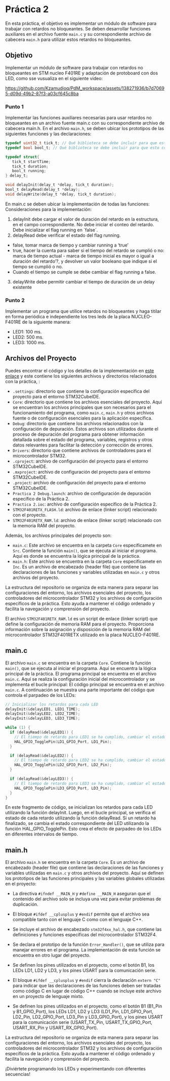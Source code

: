 # Práctica 2

En esta práctica, el objetivo es implementar un módulo de software para trabajar con retardos no bloqueantes. Se deben desarrollar funciones auxiliares en el archivo fuente `main.c` y su correspondiente archivo de cabecera `main.h` para utilizar estos retardos no bloqueantes.

## Objetivo

Implementar un módulo de software para trabajar con retardos no bloqueantes en STM nucleo F401RE y adaptación de protoboard con dos LED, como sse vusualiza en el siguiente video:



https://github.com/Kzamudioq/PdM_workspace/assets/138271936/b7d70695-d09d-49b2-87f3-a03cf645c8ba




### Punto 1
Implementar las funciones auxiliares necesarias para usar retardos no bloqueantes en un archivo fuente main.c con su correspondiente archivo de cabecera main.h.
En el archivo `main.h`, se deben ubicar los prototipos de las siguientes funciones y las declaraciones:

```c
typedef uint32_t tick_t; // Qué biblioteca se debe incluir para que esto compile?
typedef bool bool_t; // Qué biblioteca se debe incluir para que esto compile?

typedef struct{
   tick_t startTime;
   tick_t duration;
   bool_t running;
} delay_t;

void delayInit(delay_t *delay, tick_t duration);
bool_t delayRead(delay_t *delay);
void delayWrite(delay_t *delay, tick_t duration);
```
En main.c se deben ubicar la implementación de todas las funciones:
Consideraciones para la implementación:

1. delayInit debe cargar el valor de duración del retardo en la estructura, en el campo correspondiente. No debe iniciar el conteo del retardo. Debe inicializar el flag running en `false´.
2. delayRead debe verificar el estado del flag running.
- false, tomar marca de tiempo y cambiar running a ‘true’ 
- true, hacer la cuenta para saber si el tiempo del retardo se cumplió o no: marca de tiempo actual - marca de tiempo inicial es mayor o igual a duración del retardo’?, y devolver un valor booleano que indique si el tiempo se cumplió o no.
- Cuando el tiempo se cumple se debe cambiar el flag running a false.

3. delayWrite debe permitir cambiar el tiempo de duración de un delay existente

### Punto 2

Implementar un programa que utilice retardos no bloqueantes y  haga titilar en forma periódica e independiente los tres leds de la placa NUCLEO-F401RE de la siguiente manera:

- LED1: 100 ms.
- LED2: 500 ms.
- LED3: 1000 ms.


## Archivos del Proyecto


Puedes encontrar el código y los detalles de la implementación en [este enlace](https://github.com/Kzamudioq/PdM_workspace/tree/main/Practica%202) y este contiene los siguientes archivos y directorios relacionados con la práctica, :

- `.settings`: directorio que contiene la configuración específica del proyecto para el entorno STM32CubeIDE.
- `Core`: directorio que contiene los archivos esenciales del proyecto. Aquí se encuentran los archivos principales que son necesarios para el funcionamiento del programa, como `main.c`, `main.h` y otros archivos fuente o de configuración esenciales para la aplicación específica.
- `Debug`: directorio que contiene los archivos relacionados con la configuración de depuración. Estos archivos son utilizados durante el proceso de depuración del programa para obtener información detallada sobre el estado del programa, variables, registros y otros datos relevantes para facilitar la detección y corrección de errores.
- `Drivers`: directorio que contiene archivos de controladores para el microcontrolador STM32.
- `.cproject`: archivo de configuración del proyecto para el entorno STM32CubeIDE.
- `.mxproject`: archivo de configuración del proyecto para el entorno STM32CubeIDE.
- `.project`: archivo de configuración del proyecto para el entorno STM32CubeIDE.
- `Practica 2 Debug.launch`: archivo de configuración de depuración específico de la Práctica 2.
- `Practica 2.ioc`: archivo de configuración específico de la Práctica 2.
- `STM32F401RETX_FLASH.ld`: archivo de enlace (linker script) relacionado con el proyecto.
- `STM32F401RETX_RAM.ld`: archivo de enlace (linker script) relacionado con la memoria RAM del proyecto.

Además, los archivos principales del proyecto son:

- `main.c`: Este archivo se encuentra en la carpeta `Core` especificamete en `Src`. Contiene la función `main()`, que se ejecuta al iniciar el programa. Aquí es donde se encuentra la lógica principal de la práctica.
- `main.h`: Este archivo se encuentra en la carpeta `Core` especificamete en `Inc`. Es un archivo de encabezado (header file) que contiene las declaraciones de las funciones y variables utilizadas en `main.c` y otros archivos del proyecto.

La estructura del repositorio se organiza de esta manera para separar las configuraciones del entorno, los archivos esenciales del proyecto, los controladores del microcontrolador STM32 y los archivos de configuración específicos de la práctica. Esto ayuda a mantener el código ordenado y facilita la navegación y comprensión del proyecto.

El archivo `STM32F401RETX_RAM.ld` es un script de enlace (linker script) que define la configuración de memoria RAM para el proyecto. Proporciona información sobre la asignación y disposición de la memoria RAM del microcontrolador STM32F401RETX utilizado en la placa NUCLEO-F401RE.

## main.c

El archivo `main.c` se encuentra en la carpeta `Core`. Contiene la función `main()`, que se ejecuta al iniciar el programa. Aquí se encuentra la lógica principal de la práctica. El programa principal se encuentra en el archivo `main.c`. Aquí se realiza la configuración inicial del microcontrolador y se implementa el bucle principal:
El código principal se encuentra en el archivo `main.c`. A continuación se muestra una parte importante del código que controla el parpadeo de los LEDs:

```c
// Inicializar los retardos para cada LED
delayInit(&delayLED1, LED1_TIME);
delayInit(&delayLED2, LED2_TIME);
delayInit(&delayLED3, LED3_TIME);

while (1) {
  if (delayRead(&delayLED1)) {
    // El tiempo de retardo para LED1 se ha cumplido, cambiar el estado del LED
    HAL_GPIO_TogglePin(LD1_GPIO_Port, LD1_Pin);
  }

  if (delayRead(&delayLED2)) {
    // El tiempo de retardo para LED2 se ha cumplido, cambiar el estado del LED
    HAL_GPIO_TogglePin(LD2_GPIO_Port, LD2_Pin);
  }

  if (delayRead(&delayLED3)) {
    // El tiempo de retardo para LED3 se ha cumplido, cambiar el estado del LED
    HAL_GPIO_TogglePin(LD3_GPIO_Port, LD3_Pin);
  }
}
```

En este fragmento de código, se inicializan los retardos para cada LED utilizando la función delayInit. Luego, en el bucle principal, se verifica el estado de cada retardo utilizando la función delayRead. Si un retardo ha finalizado, se cambia el estado correspondiente del LED utilizando la función HAL_GPIO_TogglePin. Esto crea el efecto de parpadeo de los LEDs en diferentes intervalos de tiempo.


## main.h

El archivo `main.h` se encuentra en la carpeta `Core`. Es un archivo de encabezado (header file) que contiene las declaraciones de las funciones y variables utilizadas en `main.c` y otros archivos del proyecto. Aquí se definen los prototipos de las funciones principales y las variables globales utilizadas en el proyecto:

- La directiva `#ifndef __MAIN_H` y `#define __MAIN_H` aseguran que el contenido del archivo solo se incluya una vez para evitar problemas de duplicación.

- El bloque `#ifdef __cplusplus` y `#endif` permite que el archivo sea compatible tanto con el lenguaje C como con el lenguaje C++.

- Se incluye el archivo de encabezado `stm32f4xx_hal.h`, que contiene las definiciones y funciones específicas del microcontrolador STM32F4.

- Se declara el prototipo de la función `Error_Handler()`, que se utiliza para manejar errores en el programa. La implementación de esta función se encuentra en otro lugar del proyecto.

- Se definen los pines utilizados en el proyecto, como el botón B1, los LEDs LD1, LD2 y LD3, y los pines USART para la comunicación serie.

- El bloque `#ifdef __cplusplus` y `#endif` cierra la declaración `extern "C"` para indicar que las declaraciones de las funciones deben ser tratadas como código C en lugar de código C++ cuando se incluye este archivo en un proyecto de lenguaje mixto.
  
- Se definen los pines utilizados en el proyecto, como el botón B1 (B1_Pin y B1_GPIO_Port), los LEDs LD1, LD2 y LD3 (LD1_Pin, LD1_GPIO_Port, LD2_Pin, LD2_GPIO_Port, LD3_Pin y LD3_GPIO_Port), y los pines USART para la comunicación serie (USART_TX_Pin, USART_TX_GPIO_Port, USART_RX_Pin y USART_RX_GPIO_Port).


La estructura del repositorio se organiza de esta manera para separar las configuraciones del entorno, los archivos esenciales del proyecto, los controladores del microcontrolador STM32 y los archivos de configuración específicos de la práctica. Esto ayuda a mantener el código ordenado y facilita la navegación y comprensión del proyecto.

¡Diviértete programando los LEDs y experimentando con diferentes secuencias!

